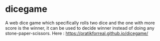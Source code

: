# dicegame
A web dice game which specifically rolls two dice and the one with more score is the winner, it can be used to decide winner instead of doing any stone-paper-scissors. 
Here : https://pratikforreal.github.io/dicegame/
